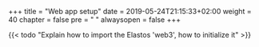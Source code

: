 +++
title = "Web app setup"
date = 2019-05-24T21:15:33+02:00
weight = 40
chapter = false
pre = "<i class='fa ela-page'></i> "
alwaysopen = false
+++ 

{{< todo "Explain how to import the Elastos 'web3', how to initialize it" >}}